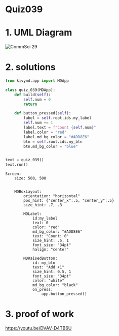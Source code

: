 # Quiz039



# 1. UML Diagram

![CommSci 29](https://github.com/Rokyyz/Unit3/assets/134658259/066f3e1a-b0e3-42b2-9f66-a70f3c0180d3)



# 2. solutions


```.py
from kivymd.app import MDApp

class quiz_039(MDApp):
    def build(self):
        self.num = 0
        return

    def button_pressed(self):
        label = self.root.ids.my_label
        self.num += 1
        label.text = f"Count {self.num}"
        label.color = "red"
        label.md_bg_color = "#ADD8E6"
        btn = self.root.ids.my_btn
        btn.md_bg_color = "blue"


text = quiz_039()
text.run()
```

```.kv
Screen:
    size: 500, 500


    MDBoxLayout:
        orientation: "horizontal"
        pos_hint: {"center_x":.5, "center_y":.5}
        size_hint: .7, .3

        MDLabel:
            id:my_label
            text: 0
            color: "red"
            md_bg_color: "#ADD8E6"
            text: "Count: 0"
            size_hint: .5, 1
            font_size: "34pt"
            halign: "center"

        MDRaisedButton:
            id: my_btn
            text: "Add +1"
            size_hint: 0.5, 1
            font_size: "34pt"
            color: "white"
            md_bg_color: "black"
            on_press:
                app.button_pressed()

```


# 3. proof of work

https://youtu.be/DVAV-D4TB6U
